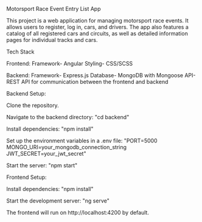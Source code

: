 Motorsport Race Event Entry List App

This project is a web application for managing motorsport race events. It allows users to register, log in, cars, and drivers. The app also features a catalog of all registered cars and circuits, as well as detailed information pages for individual tracks and cars.

Tech Stack

Frontend:
Framework- Angular
Styling- CSS/SCSS

Backend:
Framework- Express.js
Database- MongoDB with Mongoose
API- REST API for communication between the frontend and backend

Backend Setup:

Clone the repository.

Navigate to the backend directory:
"cd backend"

Install dependencies:
"npm install"

Set up the environment variables in a .env file:
"PORT=5000
MONGO_URI=your_mongodb_connection_string
JWT_SECRET=your_jwt_secret"

Start the server:
"npm start"

Frontend Setup:

Install dependencies:
"npm install"

Start the development server:
"ng serve"

The frontend will run on http://localhost:4200 by default.